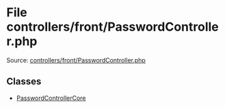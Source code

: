 File controllers/front/PasswordController.php
=========

Source: [controllers/front/PasswordController.php](https://github.com/PrestaShop/PrestaShop/blob/1.6.0.3/controllers/front/PasswordController.php)


Classes
-------

* [PasswordControllerCore](class.PasswordControllerCore.md)

